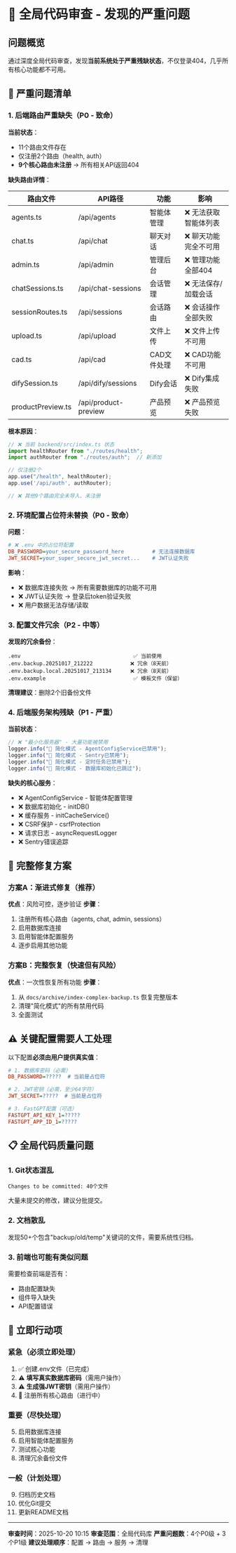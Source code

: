 # 🚨 全局代码审查 - 发现的严重问题

## 问题概览

通过深度全局代码审查，发现**当前系统处于严重残缺状态**，不仅登录404，几乎所有核心功能都不可用。

## 🔴 严重问题清单

### 1. 后端路由严重缺失（P0 - 致命）

**当前状态**：
- 11个路由文件存在
- 仅注册2个路由（health, auth）
- **9个核心路由未注册** → 所有相关API返回404

**缺失路由详情**：

| 路由文件 | API路径 | 功能 | 影响 |
|---------|---------|------|------|
| agents.ts | /api/agents | 智能体管理 | ❌ 无法获取智能体列表 |
| chat.ts | /api/chat | 聊天对话 | ❌ 聊天功能完全不可用 |
| admin.ts | /api/admin | 管理后台 | ❌ 管理功能全部404 |
| chatSessions.ts | /api/chat-sessions | 会话管理 | ❌ 无法保存/加载会话 |
| sessionRoutes.ts | /api/sessions | 会话路由 | ❌ 会话操作全部失败 |
| upload.ts | /api/upload | 文件上传 | ❌ 文件上传不可用 |
| cad.ts | /api/cad | CAD文件处理 | ❌ CAD功能不可用 |
| difySession.ts | /api/dify/sessions | Dify会话 | ❌ Dify集成失败 |
| productPreview.ts | /api/product-preview | 产品预览 | ❌ 产品预览失败 |

**根本原因**：
```typescript
// ❌ 当前 backend/src/index.ts 状态
import healthRouter from "./routes/health";
import authRouter from "./routes/auth";  // 新添加

// 仅注册2个
app.use("/health", healthRouter);
app.use('/api/auth', authRouter);

// ❌ 其他9个路由完全未导入、未注册
```

### 2. 环境配置占位符未替换（P0 - 致命）

**问题**：
```ini
# ❌ .env 中的占位符配置
DB_PASSWORD=your_secure_password_here         # 无法连接数据库
JWT_SECRET=your_super_secure_jwt_secret...    # JWT认证失败
```

**影响**：
- ❌ 数据库连接失败 → 所有需要数据库的功能不可用
- ❌ JWT认证失败 → 登录后token验证失败
- ❌ 用户数据无法存储/读取

### 3. 配置文件冗余（P2 - 中等）

**发现的冗余备份**：
```
.env                                    ✅ 当前使用
.env.backup.20251017_212222            ❌ 冗余（8天前）
.env.backup.local.20251017_213134      ❌ 冗余（8天前）
.env.example                            ✅ 模板文件（保留）
```

**清理建议**：删除2个旧备份文件

### 4. 后端服务架构残缺（P1 - 严重）

**当前状态**：
```typescript
// ❌ "最小化服务器" - 大量功能被禁用
logger.info("🔧 简化模式 - AgentConfigService已禁用");
logger.info("🔧 简化模式 - Sentry已禁用");
logger.info("🔧 简化模式 - 定时任务已禁用");
logger.info("🔧 简化模式 - 数据库初始化已跳过");
```

**缺失的核心服务**：
- ❌ AgentConfigService - 智能体配置管理
- ❌ 数据库初始化 - initDB()
- ❌ 缓存服务 - initCacheService()
- ❌ CSRF保护 - csrfProtection
- ❌ 请求日志 - asyncRequestLogger
- ❌ Sentry错误追踪

## 🔧 完整修复方案

### 方案A：渐进式修复（推荐）

**优点**：风险可控，逐步验证
**步骤**：
1. 注册所有核心路由（agents, chat, admin, sessions）
2. 启用数据库连接
3. 启用智能体配置服务
4. 逐步启用其他功能

### 方案B：完整恢复（快速但有风险）

**优点**：一次性恢复所有功能
**步骤**：
1. 从 `docs/archive/index-complex-backup.ts` 恢复完整版本
2. 清理"简化模式"的所有禁用代码
3. 全面测试

## ⚠️ 关键配置需要人工处理

以下配置**必须由用户提供真实值**：

```ini
# 1. 数据库密码（必需）
DB_PASSWORD=?????  # 当前是占位符

# 2. JWT密钥（必需，至少64字符）
JWT_SECRET=?????  # 当前是占位符

# 3. FastGPT配置（可选）
FASTGPT_API_KEY_1=?????
FASTGPT_APP_ID_1=?????
```

## 📋 全局代码质量问题

### 1. Git状态混乱
```
Changes to be committed: 40个文件
```
大量未提交的修改，建议分批提交。

### 2. 文档散乱
发现50+个包含"backup/old/temp"关键词的文件，需要系统性归档。

### 3. 前端也可能有类似问题
需要检查前端是否有：
- 路由配置缺失
- 组件导入缺失
- API配置错误

## 🎯 立即行动项

### 紧急（必须立即处理）
1. ✅ 创建.env文件（已完成）
2. ⚠️ **填写真实数据库密码**（需用户操作）
3. ⚠️ **生成强JWT密钥**（需用户操作）
4. 🔧 注册所有核心路由（进行中）

### 重要（尽快处理）
5. 启用数据库连接
6. 启用智能体配置服务
7. 测试核心功能
8. 清理冗余备份文件

### 一般（计划处理）
9. 归档历史文档
10. 优化Git提交
11. 更新README文档

---

**审查时间**：2025-10-20 10:15
**审查范围**：全局代码库
**严重问题数**：4个P0级 + 3个P1级
**建议处理顺序**：配置 → 路由 → 服务 → 清理

